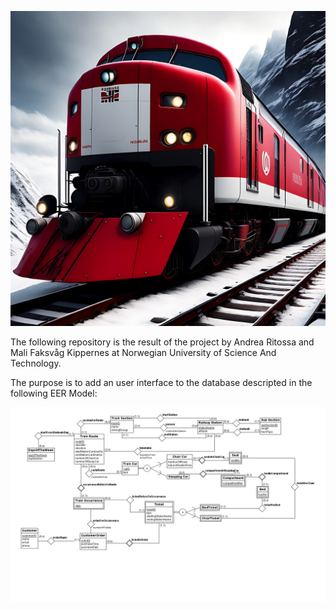 ![plot](./images/norwegian.jpg)

The following repository is the result of the project by Andrea Ritossa and Mali Faksvåg Kippernes at Norwegian University of Science And Technology.

The purpose is to add an user interface to the database descripted in the following EER Model:

![plot](./images/er-model.png)
